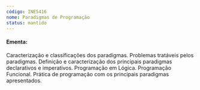 ```yaml
---
código: INE5416
nome: Paradigmas de Programação
status: mantido
---
```


#### Ementa:
Caracterização e classificações dos paradigmas. Problemas tratáveis pelos paradigmas. Definição e caracterização dos principais paradigmas declarativos e imperativos. Programação em Lógica. Programação Funcional. Prática de programação com os principais paradigmas apresentados.

